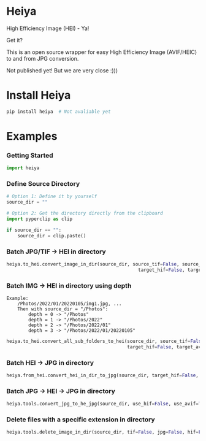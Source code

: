 # Heiya

High Efficiency Image (HEI) - Ya! 

Get it?

This is an open source wrapper for easy High Efficiency Image (AVIF/HEIC) to and from JPG conversion.

Not published yet! But we are very close :)))

# Install Heiya

```python
pip install heiya  # Not avaliable yet
```

# Examples

### Getting Started
```python
import heiya
```

### Define Source Directory
```python
# Option 1: Define it by yourself
source_dir = ""

# Option 2: Get the directory directly from the clipboard
import pyperclip as clip

if source_dir == "":
    source_dir = clip.paste()
```

### Batch JPG/TIF -> HEI in directory

```python
heiya.to_hei.convert_image_in_dir(source_dir, source_tif=False, source_jpg=True, 
                                                target_hif=False, target_avif=True)
```

### Batch IMG -> HEI in directory using depth
```
Example: 
    /Photos/2022/01/20220105/img1.jpg, ...
    Then with source_dir = "/Photos":
        depth = 0 -> "/Photos"
        depth = 1 -> "/Photos/2022"
        depth = 2 -> "/Photos/2022/01"
        depth = 3 -> "/Photos/2022/01/20220105"
```

```python
heiya.to_hei.convert_all_sub_folders_to_hei(source_dir, source_tif=False, source_jpg=False, 
                                            target_hif=False, target_avif=False, depth=2)
```

### Batch HEI -> JPG in directory

```python
heiya.from_hei.convert_hei_in_dir_to_jpg(source_dir, target_hif=False, target_avif=False, fix_rotation=True)
```

### Batch JPG -> HEI -> JPG in directory
```python
heiya.tools.convert_jpg_to_he_jpg(source_dir, use_hif=False, use_avif=True, preserve_original_jpg=True)
```

### Delete files with a specific extension in directory
```python
heiya.tools.delete_image_in_dir(source_dir, tif=False, jpg=False, hif=False, avif=False)
```
